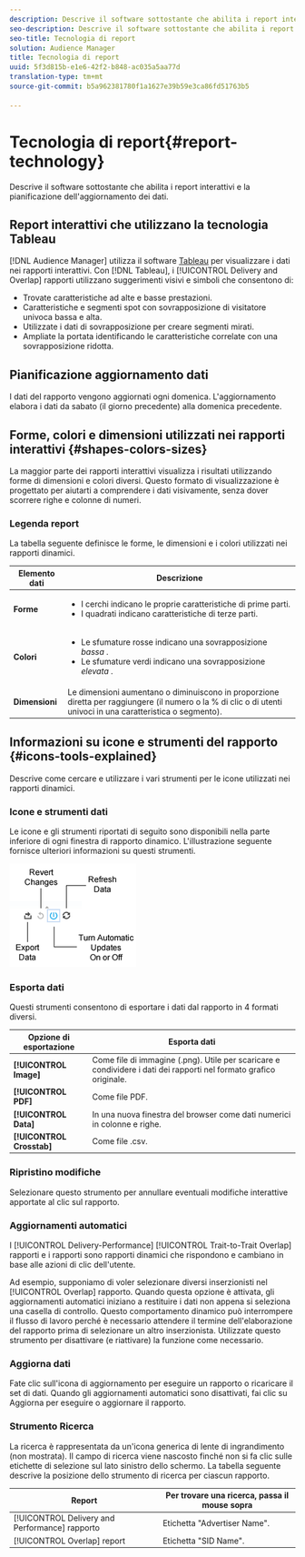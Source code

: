 ```yaml
---
description: Descrive il software sottostante che abilita i report interattivi e la pianificazione dell'aggiornamento dei dati.
seo-description: Descrive il software sottostante che abilita i report interattivi e la pianificazione dell'aggiornamento dei dati.
seo-title: Tecnologia di report
solution: Audience Manager
title: Tecnologia di report
uuid: 5f3d815b-e1e6-42f2-b848-ac035a5aa77d
translation-type: tm+mt
source-git-commit: b5a962381780f1a1627e39b59e3ca86fd51763b5

---
```



# Tecnologia di report{#report-technology}

Descrive il software sottostante che abilita i report interattivi e la pianificazione dell'aggiornamento dei dati.

<!-- 

c_report_technology.xml

 -->

## Report interattivi che utilizzano la tecnologia Tableau

[!DNL Audience Manager] utilizza il software [Tableau](https://www.tableausoftware.com/) per visualizzare i dati nei rapporti interattivi. Con [!DNL Tableau], i [!UICONTROL Delivery and Overlap] rapporti utilizzano suggerimenti visivi e simboli che consentono di:

* Trovate caratteristiche ad alte e basse prestazioni.
* Caratteristiche e segmenti spot con sovrapposizione di visitatore univoca bassa e alta.
* Utilizzate i dati di sovrapposizione per creare segmenti mirati.
* Ampliate la portata identificando le caratteristiche correlate con una sovrapposizione ridotta.

## Pianificazione aggiornamento dati

I dati del rapporto vengono aggiornati ogni domenica. L'aggiornamento elabora i dati da sabato (il giorno precedente) alla domenica precedente.

## Forme, colori e dimensioni utilizzati nei rapporti interattivi {#shapes-colors-sizes}

La maggior parte dei rapporti interattivi visualizza i risultati utilizzando forme di dimensioni e colori diversi. Questo formato di visualizzazione è progettato per aiutarti a comprendere i dati visivamente, senza dover scorrere righe e colonne di numeri.

<!-- 

r_legend.xml

 -->

### Legenda report

La tabella seguente definisce le forme, le dimensioni e i colori utilizzati nei rapporti dinamici.

<table id="table_EC180A96E3784FC6B81FCFB546C4A3FA"> 
 <thead> 
  <tr> 
   <th colname="col1" class="entry"> Elemento dati </th> 
   <th colname="col2" class="entry"> Descrizione </th> 
  </tr> 
 </thead>
 <tbody> 
  <tr> 
   <td colname="col1"> <b>Forme</b> </td> 
   <td colname="col2"> 
    <ul id="ul_076773ABD0BB4CE6834ACFA8B3D6AC2E"> 
     <li id="li_BBAB37A6EC1549B48C0E4D3BFAF7062C">I cerchi indicano le proprie caratteristiche di prime parti. </li> 
     <li id="li_371331AE984A4A999CE0596EA13987E0">I quadrati indicano caratteristiche di terze parti. </li> 
    </ul> </td> 
  </tr> 
  <tr> 
   <td colname="col1"> <b>Colori</b> </td> 
   <td colname="col2"> 
    <ul id="ul_F5D243297F0C4E5A8EDCBD28A548869E"> 
     <li id="li_332EB873A35440E6BB6093E36A0FAC3D">Le sfumature rosse indicano una sovrapposizione <i>bassa</i> . </li> 
     <li id="li_29DFDB1218DF4069B5DCFF841D48EF56">Le sfumature verdi indicano una sovrapposizione <i>elevata</i> . </li> 
    </ul> </td> 
  </tr> 
  <tr> 
   <td colname="col1"> <b>Dimensioni</b> </td> 
   <td colname="col2"> Le dimensioni aumentano o diminuiscono in proporzione diretta per raggiungere (il numero o la % di clic o di utenti univoci in una caratteristica o segmento). </td> 
  </tr> 
 </tbody> 
</table>

## Informazioni su icone e strumenti del rapporto {#icons-tools-explained}

Descrive come cercare e utilizzare i vari strumenti per le icone utilizzati nei rapporti dinamici.

<!-- 

r_icons.xml

 -->

### Icone e strumenti dati

Le icone e gli strumenti riportati di seguito sono disponibili nella parte inferiore di ogni finestra di rapporto dinamico. L'illustrazione seguente fornisce ulteriori informazioni su questi strumenti.

![](assets/tools_icons90.png)

### Esporta dati

Questi strumenti consentono di esportare i dati dal rapporto in 4 formati diversi.

| Opzione di esportazione | Esporta dati |
|---|---|
| **[!UICONTROL Image]** | Come file di immagine (.png). Utile per scaricare e condividere i dati dei rapporti nel formato grafico originale. |
| **[!UICONTROL PDF]** | Come file PDF. |
| **[!UICONTROL Data]** | In una nuova finestra del browser come dati numerici in colonne e righe. |
| **[!UICONTROL Crosstab]** | Come file .csv. |

### Ripristino modifiche

Selezionare questo strumento per annullare eventuali modifiche interattive apportate al clic sul rapporto.

### Aggiornamenti automatici

I [!UICONTROL Delivery-Performance] [!UICONTROL Trait-to-Trait Overlap] rapporti e i rapporti sono rapporti dinamici che rispondono e cambiano in base alle azioni di clic dell'utente.

Ad esempio, supponiamo di voler selezionare diversi inserzionisti nel [!UICONTROL Overlap] rapporto. Quando questa opzione è attivata, gli aggiornamenti automatici iniziano a restituire i dati non appena si seleziona una casella di controllo. Questo comportamento dinamico può interrompere il flusso di lavoro perché è necessario attendere il termine dell'elaborazione del rapporto prima di selezionare un altro inserzionista. Utilizzate questo strumento per disattivare (e riattivare) la funzione come necessario.

### Aggiorna dati

Fate clic sull'icona di aggiornamento per eseguire un rapporto o ricaricare il set di dati. Quando gli aggiornamenti automatici sono disattivati, fai clic su Aggiorna per eseguire o aggiornare il rapporto.

### Strumento Ricerca

La ricerca è rappresentata da un'icona generica di lente di ingrandimento (non mostrata). Il campo di ricerca viene nascosto finché non si fa clic sulle etichette di selezione sul lato sinistro dello schermo. La tabella seguente descrive la posizione dello strumento di ricerca per ciascun rapporto.

| Report | Per trovare una ricerca, passa il mouse sopra |
|---|---|
| [!UICONTROL Delivery and Performance] rapporto | Etichetta "Advertiser Name". |
| [!UICONTROL Overlap] report | Etichetta "SID Name". |
